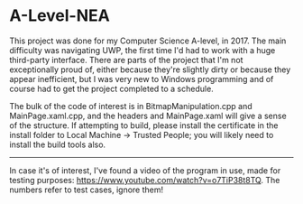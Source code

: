# A-Level-NEA


This project was done for my Computer Science A-level, in 2017. The main difficulty was navigating UWP, the first time I'd had to work with a huge third-party interface. There are parts of the project that I'm not exceptionally proud of, either because they're slightly dirty or because they appear inefficient, but I was very new to Windows programming and of course had to get the project completed to a schedule.

The bulk of the code of interest is in BitmapManipulation.cpp and MainPage.xaml.cpp, and the headers and MainPage.xaml will give a sense of the structure. If attempting to build, please install the certificate in the install folder to Local Machine -> Trusted People; you will likely need to install the build tools also.

***

In case it's of interest, I've found a video of the program in use, made for testing purposes: https://www.youtube.com/watch?v=o7TiP38t8TQ. The numbers refer to test cases, ignore them!
